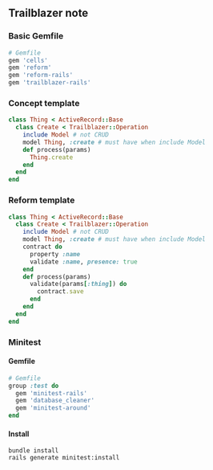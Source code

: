 ## Trailblazer note

### Basic Gemfile

```rb
# Gemfile
gem 'cells'
gem 'reform'
gem 'reform-rails'
gem 'trailblazer-rails'
```

### Concept template

```rb
class Thing < ActiveRecord::Base
  class Create < Trailblazer::Operation
    include Model # not CRUD
    model Thing, :create # must have when include Model
    def process(params)
      Thing.create
    end
  end
end
```

### Reform template

```rb
class Thing < ActiveRecord::Base
  class Create < Trailblazer::Operation
    include Model # not CRUD
    model Thing, :create # must have when include Model
    contract do
      property :name
      validate :name, presence: true
    end
    def process(params)
      validate(params[:thing]) do
        contract.save
      end
    end
  end
end
```

### Minitest

#### Gemfile

```rb
# Gemfile
group :test do
  gem 'minitest-rails'
  gem 'database_cleaner'
  gem 'minitest-around'
end
```

#### Install
```
bundle install
rails generate minitest:install
```
